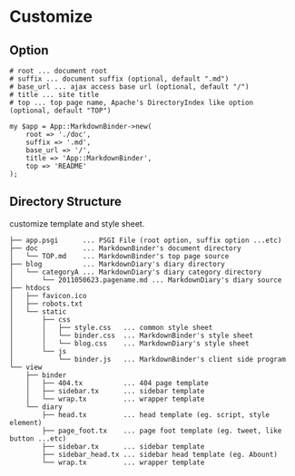 # Customize

## Option
    
    # root ... document root
    # suffix ... document suffix (optional, default ".md")
    # base_url ... ajax access base url (optional, default "/")
    # title ... site title
    # top ... top page name, Apache's DirectoryIndex like option (optional, default "TOP")
    
    my $app = App::MarkdownBinder->new(
        root => './doc',
        suffix => '.md',
        base_url => '/',
        title => 'App::MarkdownBinder',
        top => 'README'
    );


## Directory Structure

customize template and style sheet.

    ├── app.psgi      ... PSGI File (root option, suffix option ...etc)
    ├── doc           ... MarkdownBinder's document directory
    │   └── TOP.md    ... MarkdownBinder's top page source
    ├── blog          ... MarkdownDiary's diary directory
    │   └── categoryA ... MarkdownDiary's diary category directory
    │       └── 2011050623.pagename.md ... MarkdownDiary's diary source
    ├── htdocs
    │   ├── favicon.ico
    │   ├── robots.txt
    │   └── static
    │       ├── css
    │       │   ├── style.css   ... common style sheet
    │       │   └── binder.css  ... MarkdownBinder's style sheet
    │       │   └── blog.css    ... MarkdownDiary's style sheet
    │       └── js
    │           └── binder.js   ... MarkdownBinder's client side program
    └── view
        ├── binder
        │   ├── 404.tx          ... 404 page template
        │   ├── sidebar.tx      ... sidebar template
        │   └── wrap.tx         ... wrapper template
        └── diary
            ├── head.tx         ... head template (eg. script, style element)
            ├── page_foot.tx    ... page foot template (eg. tweet, like button ...etc)
            ├── sidebar.tx      ... sidebar template
            ├── sidebar_head.tx ... sidebar head template (eg. Abount)
            └── wrap.tx         ... wrapper template
